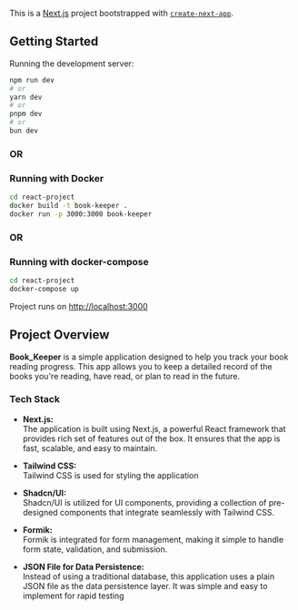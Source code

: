 This is a [Next.js](https://nextjs.org/) project bootstrapped with [`create-next-app`](https://github.com/vercel/next.js/tree/canary/packages/create-next-app).

## Getting Started

Running the development server:

```bash
npm run dev
# or
yarn dev
# or
pnpm dev
# or
bun dev

```

### OR

### Running with Docker
```bash
cd react-project
docker build -t book-keeper .
docker run -p 3000:3000 book-keeper
```

### OR

### Running with docker-compose

```bash
cd react-project
docker-compose up
```

Project runs on [http://localhost:3000](http://localhost:3000)


## Project Overview

**Book_Keeper** is a simple application designed to help you track your book reading progress. This app allows you to keep a detailed record of the books you're reading, have read, or plan to read in the future.

### Tech Stack

- **Next.js:**  
  The application is built using Next.js, a powerful React framework that provides rich set of features out of the box. It ensures that the app is fast, scalable, and easy to maintain.

- **Tailwind CSS:**  
  Tailwind CSS is used for styling the application

- **Shadcn/UI:**  
  Shadcn/UI is utilized for UI components, providing a collection of pre-designed components that integrate seamlessly with Tailwind CSS.
- **Formik:**  
  Formik is integrated for form management, making it simple to handle form state, validation, and submission.
  
- **JSON File for Data Persistence:**  
  Instead of using a traditional database, this application uses a plain JSON file as the data persistence layer. It was simple and easy to implement for rapid testing
